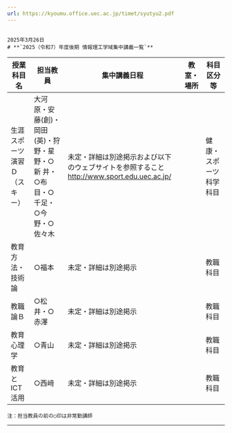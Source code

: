 ```yaml
---
url: https://kyoumu.office.uec.ac.jp/timet/syutyu2.pdf
---
```


```
                                                                                                2025年3月26日
# **`2025（令和7）年度後期 情報理工学域集中講義一覧`**

```




|授業科目名|担当教員|集中講義日程|教室・場所|科目区分等|
|---|---|---|---|---|
|生涯スポーツ演習Ｄ（スキー）|大河原・安藤(創)・岡田 (英)・狩野・星野・○新 井・○布目・○千足・○今 野・○佐々木|未定・詳細は別途掲示および以下のウェブサイトを参照すること http://www.sport.edu.uec.ac.jp/||健康・スポーツ科学科目|
|教育方法・技術論|○福本|未定・詳細は別途掲示||教職科目|
|教職論Ｂ|○松井・○赤澤|未定・詳細は別途掲示||教職科目|
|教育心理学|○青山|未定・詳細は別途掲示||教職科目|
|教育とICT活用|○西﨑|未定・詳細は別途掲示||教職科目|

```
注：担当教員の前の○印は非常勤講師

```

-----

